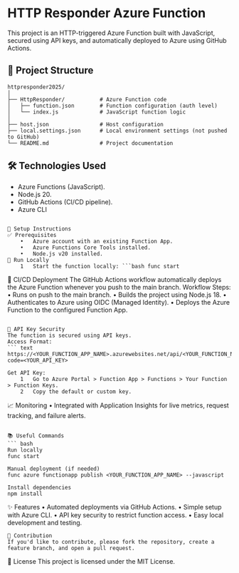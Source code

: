 # HTTP Responder Azure Function

This project is an HTTP-triggered Azure Function built with JavaScript, secured using API keys, and automatically deployed to Azure using GitHub Actions.

## 📂 Project Structure

```text
httpresponder2025/
│
├── HttpResponder/           # Azure Function code
│   ├── function.json        # Function configuration (auth level)
│   └── index.js             # JavaScript function logic
│
├── host.json                # Host configuration
├── local.settings.json      # Local environment settings (not pushed to GitHub)
└── README.md                # Project documentation
``` 

## 🛠️ Technologies Used

- Azure Functions (JavaScript).
- Node.js 20.
- GitHub Actions (CI/CD pipeline).
- Azure CLI

``` 

📂 Setup Instructions
✅ Prerequisites
	•	Azure account with an existing Function App.
	•	Azure Functions Core Tools installed.
	•	Node.js v20 installed.
🔧 Run Locally
	1	Start the function locally: ```bash func start

```

🚀 CI/CD Deployment
The GitHub Actions workflow automatically deploys the Azure Function whenever you push to the main branch.
Workflow Steps:
	•	Runs on push to the main branch.
	•	Builds the project using Node.js 18.
	•	Authenticates to Azure using OIDC (Managed Identity).
	•	Deploys the Azure Function to the configured Function App.

```

🔑 API Key Security
The function is secured using API keys.
Access Format:
``` text
https://<YOUR_FUNCTION_APP_NAME>.azurewebsites.net/api/<YOUR_FUNCTION_NAME>?code=<YOUR_API_KEY>

Get API Key:
	1	Go to Azure Portal > Function App > Functions > Your Function > Function Keys.
	2	Copy the default or custom key.

``` 

📈 Monitoring
	•	Integrated with Application Insights for live metrics, request tracking, and failure alerts.

``` 

📚 Useful Commands
``` bash
Run locally
func start

Manual deployment (if needed)
func azure functionapp publish <YOUR_FUNCTION_APP_NAME> --javascript

Install dependencies
npm install

``` 
✨ Features
	•	Automated deployments via GitHub Actions.
	•	Simple setup with Azure CLI.
	•	API key security to restrict function access.
	•	Easy local development and testing.
```
🙌 Contribution
If you'd like to contribute, please fork the repository, create a feature branch, and open a pull request.
```
📄 License
This project is licensed under the MIT License.



